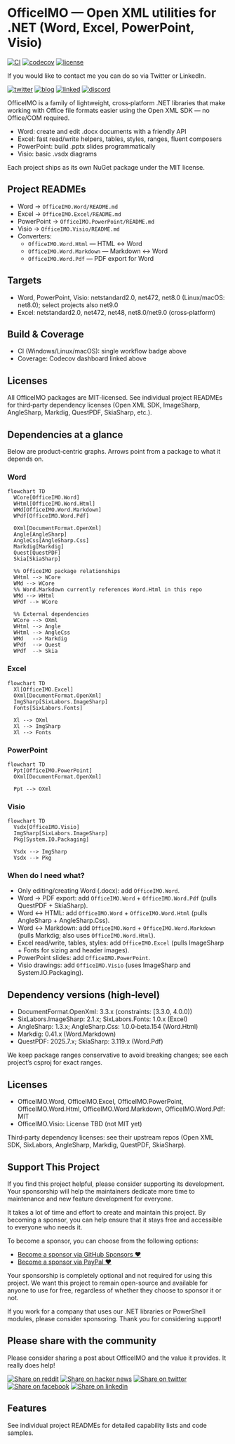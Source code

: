 # OfficeIMO — Open XML utilities for .NET (Word, Excel, PowerPoint, Visio)

[![CI](https://github.com/EvotecIT/OfficeIMO/actions/workflows/dotnet-tests.yml/badge.svg?branch=master)](https://github.com/EvotecIT/OfficeIMO/actions/workflows/dotnet-tests.yml)
[![codecov](https://codecov.io/gh/EvotecIT/OfficeIMO/branch/master/graph/badge.svg)](https://codecov.io/gh/EvotecIT/OfficeIMO)
[![license](https://img.shields.io/github/license/EvotecIT/OfficeIMO.svg)](LICENSE)

If you would like to contact me you can do so via Twitter or LinkedIn.

[![twitter](https://img.shields.io/twitter/follow/PrzemyslawKlys.svg?label=Twitter%20%40PrzemyslawKlys&style=social)](https://twitter.com/PrzemyslawKlys)
[![blog](https://img.shields.io/badge/Blog-evotec.xyz-2A6496.svg)](https://evotec.xyz/hub)
[![linked](https://img.shields.io/badge/LinkedIn-pklys-0077B5.svg?logo=LinkedIn)](https://www.linkedin.com/in/pklys)
[![discord](https://img.shields.io/discord/508328927853281280?style=flat-square&label=discord%20chat)](https://evo.yt/discord)

OfficeIMO is a family of lightweight, cross‑platform .NET libraries that make working with Office file formats easier using the Open XML SDK — no Office/COM required.

- Word: create and edit .docx documents with a friendly API
- Excel: fast read/write helpers, tables, styles, ranges, fluent composers
- PowerPoint: build .pptx slides programmatically
- Visio: basic .vsdx diagrams

Each project ships as its own NuGet package under the MIT license.


## Project READMEs

- Word → `OfficeIMO.Word/README.md`
- Excel → `OfficeIMO.Excel/README.md`
- PowerPoint → `OfficeIMO.PowerPoint/README.md`
- Visio → `OfficeIMO.Visio/README.md`
- Converters:
  - `OfficeIMO.Word.Html` — HTML ↔ Word
  - `OfficeIMO.Word.Markdown` — Markdown ↔ Word
  - `OfficeIMO.Word.Pdf` — PDF export for Word

## Targets

- Word, PowerPoint, Visio: netstandard2.0, net472, net8.0 (Linux/macOS: net8.0); select projects also net9.0
- Excel: netstandard2.0, net472, net48, net8.0/net9.0 (cross‑platform)

## Build & Coverage

- CI (Windows/Linux/macOS): single workflow badge above
- Coverage: Codecov dashboard linked above

## Licenses

All OfficeIMO packages are MIT‑licensed. See individual project READMEs for third‑party dependency licenses (Open XML SDK, ImageSharp, AngleSharp, Markdig, QuestPDF, SkiaSharp, etc.).

## Dependencies at a glance

Below are product‑centric graphs. Arrows point from a package to what it depends on.

### Word

```mermaid
flowchart TD
  WCore[OfficeIMO.Word]
  WHtml[OfficeIMO.Word.Html]
  WMd[OfficeIMO.Word.Markdown]
  WPdf[OfficeIMO.Word.Pdf]

  OXml[DocumentFormat.OpenXml]
  Angle[AngleSharp]
  AngleCss[AngleSharp.Css]
  Markdig[Markdig]
  Quest[QuestPDF]
  Skia[SkiaSharp]

  %% OfficeIMO package relationships
  WHtml --> WCore
  WMd --> WCore
  %% Word.Markdown currently references Word.Html in this repo
  WMd --> WHtml
  WPdf --> WCore

  %% External dependencies
  WCore --> OXml
  WHtml --> Angle
  WHtml --> AngleCss
  WMd   --> Markdig
  WPdf  --> Quest
  WPdf  --> Skia
```

### Excel

```mermaid
flowchart TD
  Xl[OfficeIMO.Excel]
  OXml[DocumentFormat.OpenXml]
  ImgSharp[SixLabors.ImageSharp]
  Fonts[SixLabors.Fonts]

  Xl --> OXml
  Xl --> ImgSharp
  Xl --> Fonts
```

### PowerPoint

```mermaid
flowchart TD
  Ppt[OfficeIMO.PowerPoint]
  OXml[DocumentFormat.OpenXml]

  Ppt --> OXml
```

### Visio

```mermaid
flowchart TD
  Vsdx[OfficeIMO.Visio]
  ImgSharp[SixLabors.ImageSharp]
  Pkg[System.IO.Packaging]

  Vsdx --> ImgSharp
  Vsdx --> Pkg
```

### When do I need what?

- Only editing/creating Word (.docx): add `OfficeIMO.Word`.
- Word → PDF export: add `OfficeIMO.Word` + `OfficeIMO.Word.Pdf` (pulls QuestPDF + SkiaSharp).
- Word ↔ HTML: add `OfficeIMO.Word` + `OfficeIMO.Word.Html` (pulls AngleSharp + AngleSharp.Css).
- Word ↔ Markdown: add `OfficeIMO.Word` + `OfficeIMO.Word.Markdown` (pulls Markdig; also uses `OfficeIMO.Word.Html`).
- Excel read/write, tables, styles: add `OfficeIMO.Excel` (pulls ImageSharp + Fonts for sizing and header images).
- PowerPoint slides: add `OfficeIMO.PowerPoint`.
- Visio drawings: add `OfficeIMO.Visio` (uses ImageSharp and System.IO.Packaging).

## Dependency versions (high‑level)

- DocumentFormat.OpenXml: 3.3.x (constraints: [3.3.0, 4.0.0))
- SixLabors.ImageSharp: 2.1.x; SixLabors.Fonts: 1.0.x (Excel)
- AngleSharp: 1.3.x; AngleSharp.Css: 1.0.0‑beta.154 (Word.Html)
- Markdig: 0.41.x (Word.Markdown)
- QuestPDF: 2025.7.x; SkiaSharp: 3.119.x (Word.Pdf)

We keep package ranges conservative to avoid breaking changes; see each project’s csproj for exact ranges.

## Licenses

- OfficeIMO.Word, OfficeIMO.Excel, OfficeIMO.PowerPoint, OfficeIMO.Word.Html, OfficeIMO.Word.Markdown, OfficeIMO.Word.Pdf: MIT
- OfficeIMO.Visio: License TBD (not MIT yet)

Third‑party dependency licenses: see their upstream repos (Open XML SDK, SixLabors, AngleSharp, Markdig, QuestPDF, SkiaSharp).
## Support This Project

If you find this project helpful, please consider supporting its development.
Your sponsorship will help the maintainers dedicate more time to maintenance and new feature development for everyone.

It takes a lot of time and effort to create and maintain this project.
By becoming a sponsor, you can help ensure that it stays free and accessible to everyone who needs it.

To become a sponsor, you can choose from the following options:

- [Become a sponsor via GitHub Sponsors :heart:](https://github.com/sponsors/PrzemyslawKlys)
- [Become a sponsor via PayPal :heart:](https://paypal.me/PrzemyslawKlys)

Your sponsorship is completely optional and not required for using this project.
We want this project to remain open-source and available for anyone to use for free,
regardless of whether they choose to sponsor it or not.

If you work for a company that uses our .NET libraries or PowerShell modules, please consider sponsoring.
Thank you for considering support!

## Please share with the community

Please consider sharing a post about OfficeIMO and the value it provides. It really does help!

[![Share on reddit](https://img.shields.io/badge/share%20on-reddit-red?logo=reddit)](https://reddit.com/submit?url=https://github.com/EvotecIT/OfficeIMO&title=OfficeIMO)
[![Share on hacker news](https://img.shields.io/badge/share%20on-hacker%20news-orange?logo=ycombinator)](https://news.ycombinator.com/submitlink?u=https://github.com/EvotecIT/OfficeIMO)
[![Share on twitter](https://img.shields.io/badge/share%20on-twitter-03A9F4?logo=twitter)](https://twitter.com/share?url=https://github.com/EvotecIT/OfficeIMO&t=OfficeIMO)
[![Share on facebook](https://img.shields.io/badge/share%20on-facebook-1976D2?logo=facebook)](https://www.facebook.com/sharer/sharer.php?u=https://github.com/EvotecIT/OfficeIMO)
[![Share on linkedin](https://img.shields.io/badge/share%20on-linkedin-3949AB?logo=linkedin)](https://www.linkedin.com/shareArticle?url=https://github.com/EvotecIT/OfficeIMO&title=OfficeIMO)

## Features
See individual project READMEs for detailed capability lists and code samples.

